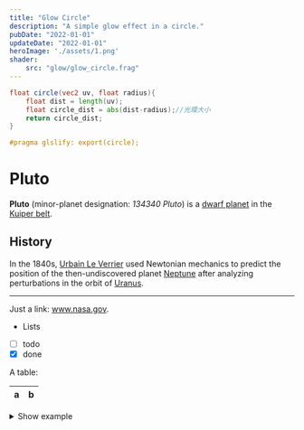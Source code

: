 ```yaml
---
title: "Glow Circle"
description: "A simple glow effect in a circle."
pubDate: "2022-01-01"
updateDate: "2022-01-01"
heroImage: './assets/1.png'
shader:
    src: "glow/glow_circle.frag"
---
```


```glsl
float circle(vec2 uv, float radius){
    float dist = length(uv);
    float circle_dist = abs(dist-radius);//光環大小
    return circle_dist;
}

#pragma glslify: export(circle);
```

# Pluto

**Pluto** (minor-planet designation: *134340 Pluto*)
is a
[dwarf planet](https://en.wikipedia.org/wiki/Dwarf_planet)
in the
[Kuiper belt](https://en.wikipedia.org/wiki/Kuiper_belt).

## History

In the 1840s,
[Urbain Le Verrier](https://wikipedia.org/wiki/Urbain_Le_Verrier)
used Newtonian mechanics to predict the position of the
then-undiscovered planet
[Neptune](https://wikipedia.org/wiki/Neptune)
after analyzing perturbations in the orbit of
[Uranus](https://wikipedia.org/wiki/Uranus).

***

Just a link: www.nasa.gov.

* Lists
* [ ] todo
* [x] done

A table:

| a   | b   |
| --- | --- |

<details>
<summary>Show example</summary>

```js
console.log('Hi pluto!')
```

</details>